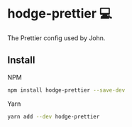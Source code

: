 # hodge-prettier 💻

The Prettier config used by John.

## Install

NPM

```zsh
npm install hodge-prettier --save-dev
```

Yarn

```zsh
yarn add --dev hodge-prettier
```
